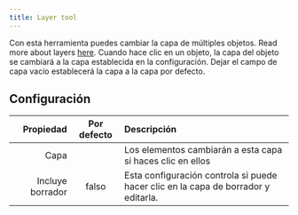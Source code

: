 ```yaml
---
title: Layer tool
---
```


Con esta herramienta puedes cambiar la capa de múltiples objetos. Read more about layers [here](../layers.md).
Cuando hace clic en un objeto, la capa del objeto se cambiará a la capa establecida en la configuración. Dejar el campo de capa vacío establecerá la capa a la capa por defecto.

## Configuración

|        Propiedad | Por defecto | Descripción                                                                                        |
| ---------------: | :---------: | :------------------------------------------------------------------------------------------------- |
|             Capa |             | Los elementos cambiarán a esta capa si haces clic en ellos                                         |
| Incluye borrador |    falso    | Esta configuración controla si puede hacer clic en la capa de borrador y editarla. |
